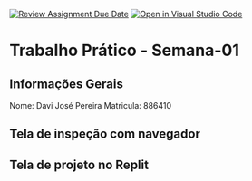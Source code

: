 [![Review Assignment Due Date](https://classroom.github.com/assets/deadline-readme-button-22041afd0340ce965d47ae6ef1cefeee28c7c493a6346c4f15d667ab976d596c.svg)](https://classroom.github.com/a/egWsXDcZ)
[![Open in Visual Studio Code](https://classroom.github.com/assets/open-in-vscode-2e0aaae1b6195c2367325f4f02e2d04e9abb55f0b24a779b69b11b9e10269abc.svg)](https://classroom.github.com/online_ide?assignment_repo_id=18484553&assignment_repo_type=AssignmentRepo)
# Trabalho Prático - Semana-01

## Informações Gerais
Nome: Davi José Pereira 
Matricula: 886410

## Tela de inspeção com navegador


## Tela de projeto no Replit

